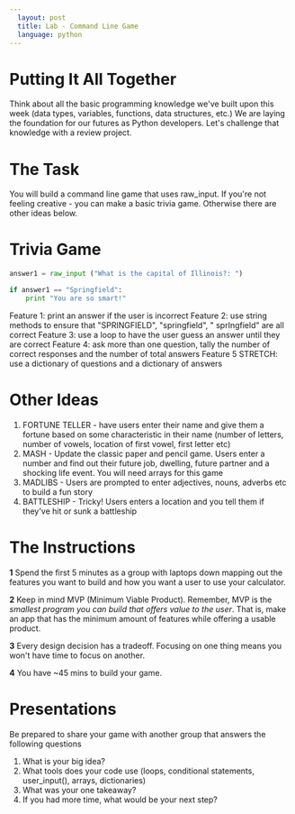 ```yaml
---
  layout: post
  title: Lab - Command Line Game
  language: python
---
```


#  Putting It All Together
Think about all the basic programming knowledge we've built upon this week (data types, variables, functions, data structures, etc.) We are laying the foundation for our futures as Python developers. Let's challenge that knowledge with a review project.

#  The Task
You will build a command line game that uses raw_input. If you're not feeling creative - you can make a basic trivia game. Otherwise there are other ideas below.

# Trivia Game

```python
answer1 = raw_input ("What is the capital of Illinois?: ")

if answer1 == "Springfield":
    print "You are so smart!"
```

Feature 1: print an answer if the user is incorrect
Feature 2: use string methods to ensure that "SPRINGFIELD", "springfield", "  sprIngfield" are all correct
Feature 3: use a loop to have the user guess an answer until they are correct
Feature 4: ask more than one question, tally the number of correct responses and the number of total answers
Feature 5 STRETCH: use a dictionary of questions and a dictionary of answers


# Other Ideas
1. FORTUNE TELLER - have users enter their name and give them a fortune based on some characteristic in their name (number of letters, number of vowels, location of first vowel, first letter etc)
2. MASH - Update the classic paper and pencil game. Users enter a number and find out their future job, dwelling, future partner and a shocking life event. You will need arrays for this game
3. MADLIBS - Users are prompted to enter  adjectives, nouns, adverbs etc to build a fun story
4. BATTLESHIP - Tricky! Users enters a location and you tell them if they've hit or sunk a battleship﻿


# The Instructions
**1** Spend the first 5 minutes as a group with laptops down mapping out the features you want to build and how you want a user to use your calculator.

**2** Keep in mind MVP (Minimum Viable Product). Remember, MVP is the _smallest program you can build that offers value to the user_. That is, make an app that has the minimum amount of features while offering a usable product.

**3** Every design decision has a tradeoff. Focusing on one thing means you won't have time to focus on another.

**4** You have ~45 mins to build your game.

# Presentations
Be prepared to share your game with another group that answers the following questions
1. What is your big idea?
2. What tools does your code use (loops, conditional statements, user_input(), arrays, dictionaries)
3. What was your one takeaway?
4. If you had more time, what would be your next step?
